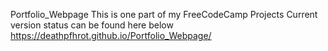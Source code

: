  Portfolio_Webpage
This is one part of my FreeCodeCamp Projects
Current version status can be found here below
https://deathpfhrot.github.io/Portfolio_Webpage/